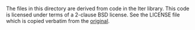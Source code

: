 The files in this directory are derived from code in the Iter
library. This code is licensed under terms of a 2-clause BSD
license. See the LICENSE file which is copied verbatim from the
[original](https://github.com/c-cube/iter/blob/v1.5/LICENSE).
